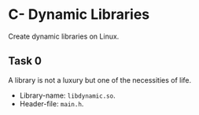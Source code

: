 # C- Dynamic Libraries
Create dynamic libraries on Linux.

## Task 0
A library is not a luxury but one of the necessities of life.
* Library-name: `libdynamic.so`.
* Header-file: `main.h`.

